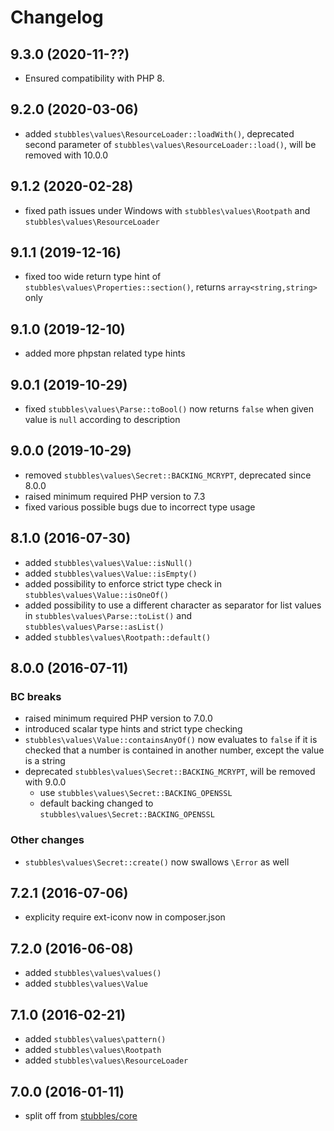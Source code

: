 # Changelog

## 9.3.0 (2020-11-??)

* Ensured compatibility with PHP 8.

## 9.2.0 (2020-03-06)

* added `stubbles\values\ResourceLoader::loadWith()`, deprecated second parameter of `stubbles\values\ResourceLoader::load()`, will be removed with 10.0.0

## 9.1.2 (2020-02-28)

* fixed path issues under Windows with `stubbles\values\Rootpath` and `stubbles\values\ResourceLoader`

## 9.1.1 (2019-12-16)

* fixed too wide return type hint of `stubbles\values\Properties::section()`, returns `array<string,string>` only

## 9.1.0 (2019-12-10)

* added more phpstan related type hints

## 9.0.1 (2019-10-29)

* fixed `stubbles\values\Parse::toBool()`  now returns `false` when given value is `null` according to description

## 9.0.0 (2019-10-29)

* removed `stubbles\values\Secret::BACKING_MCRYPT`, deprecated since 8.0.0
* raised minimum required PHP version to 7.3
* fixed various possible bugs due to incorrect type usage

## 8.1.0 (2016-07-30)

* added `stubbles\values\Value::isNull()`
* added `stubbles\values\Value::isEmpty()`
* added possibility to enforce strict type check in `stubbles\values\Value::isOneOf()`
* added possibility to use a different character as separator for list values in `stubbles\values\Parse::toList()` and `stubbles\values\Parse::asList()`
* added `stubbles\values\Rootpath::default()`

## 8.0.0 (2016-07-11)

### BC breaks

* raised minimum required PHP version to 7.0.0
* introduced scalar type hints and strict type checking
* `stubbles\values\Value::containsAnyOf()` now evaluates to `false` if it is checked that a number is contained in another number, except the value is a string
* deprecated `stubbles\values\Secret::BACKING_MCRYPT`, will be removed with 9.0.0
  * use `stubbles\values\Secret::BACKING_OPENSSL`
  * default backing changed to `stubbles\values\Secret::BACKING_OPENSSL`

### Other changes

* `stubbles\values\Secret::create()` now swallows `\Error` as well

## 7.2.1 (2016-07-06)

* explicity require ext-iconv now in composer.json

## 7.2.0 (2016-06-08)

* added `stubbles\values\values()`
* added `stubbles\values\Value`

## 7.1.0 (2016-02-21)

* added `stubbles\values\pattern()`
* added `stubbles\values\Rootpath`
* added `stubbles\values\ResourceLoader`

## 7.0.0 (2016-01-11)

* split off from [stubbles/core](https://github.com/stubbles/stubbles-core)
